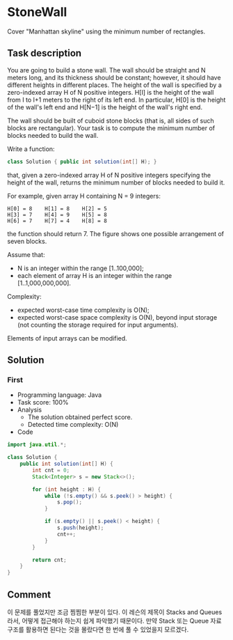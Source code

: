 # StoneWall

Cover "Manhattan skyline" using the minimum number of rectangles.

## Task description

You are going to build a stone wall. The wall should be straight and N meters long, and its thickness should be constant; however, it should have different heights in different places. The height of the wall is specified by a zero-indexed array H of N positive integers. H[I] is the height of the wall from I to I+1 meters to the right of its left end. In particular, H[0] is the height of the wall's left end and H[N−1] is the height of the wall's right end.

The wall should be built of cuboid stone blocks (that is, all sides of such blocks are rectangular). Your task is to compute the minimum number of blocks needed to build the wall.

Write a function:

```java
class Solution { public int solution(int[] H); }
```

that, given a zero-indexed array H of N positive integers specifying the height of the wall, returns the minimum number of blocks needed to build it.

For example, given array H containing N = 9 integers:

    H[0] = 8    H[1] = 8    H[2] = 5
    H[3] = 7    H[4] = 9    H[5] = 8
    H[6] = 7    H[7] = 4    H[8] = 8

the function should return 7. The figure shows one possible arrangement of seven blocks.

Assume that:

* N is an integer within the range [1..100,000];
* each element of array H is an integer within the range [1..1,000,000,000].

Complexity:

* expected worst-case time complexity is O(N);
* expected worst-case space complexity is O(N), beyond input storage (not counting the storage required for input arguments).

Elements of input arrays can be modified.

## Solution

### First

* Programming language: Java
* Task score: 100%
* Analysis
  - The solution obtained perfect score.
  - Detected time complexity: O(N)
* Code

```java
import java.util.*;

class Solution {
    public int solution(int[] H) {
        int cnt = 0;
        Stack<Integer> s = new Stack<>();

        for (int height : H) {
            while (!s.empty() && s.peek() > height) {
                s.pop();
            }

            if (s.empty() || s.peek() < height) {
                s.push(height);
                cnt++;
            }
        }

        return cnt;
    }
}
```

## Comment

이 문제를 풀었지만 조금 찜찜한 부분이 있다. 이 레슨의 제목이 Stacks and Queues 라서, 어떻게 접근해야 하는지 쉽게 파악했기 때문이다. 만약 Stack 또는 Queue 자료구조를 활용하면 된다는 것을 몰랐다면 한 번에 풀 수 있었을지 모르겠다.
































